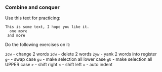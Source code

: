### Combine and conquer

Use this text for practicing:

```text
This is some text, I hope you like it.
  one more
 and more
```

Do the following exercises on it:

`2cw` - change 2 words
`2dw` - delete 2 words
`2yw` - yank 2 words into register
`g~`  - swap case
`gu`  - make selection all lower case
`gU`  - make selection all UPPER case
`>`   - shift right
`<`   - shift left
`=`   - auto indent
